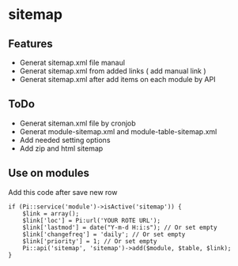 sitemap
=======

Features
----------------------
* Generat sitemap.xml file manaul 
* Generat sitemap.xml from added links ( add manual link )
* Generat sitemap.xml after add items on each module by API

ToDo
----------------------
* Generat siteman.xml file by cronjob
* Generat module-sitemap.xml and module-table-sitemap.xml 
* Add needed setting options
* Add zip and html sitemap

Use on modules
----------------------
Add this code after save new row
```
if (Pi::service('module')->isActive('sitemap')) {
	$link = array();
	$link['loc'] = Pi:url('YOUR ROTE URL');
	$link['lastmod'] = date("Y-m-d H:i:s"); // Or set empty
	$link['changefreq'] = 'daily'; // Or set empty
	$link['priority'] = 1; // Or set empty
	Pi::api('sitemap', 'sitemap')->add($module, $table, $link);
}
```